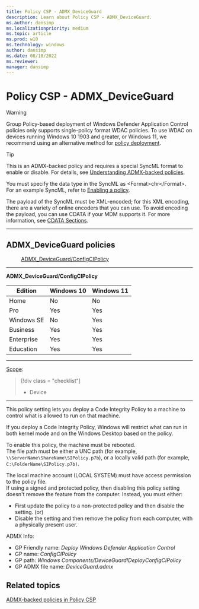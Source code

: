 ```yaml
---
title: Policy CSP - ADMX_DeviceGuard
description: Learn about Policy CSP - ADMX_DeviceGuard.
ms.author: dansimp
ms.localizationpriority: medium
ms.topic: article
ms.prod: w10
ms.technology: windows
author: dansimp
ms.date: 08/10/2022
ms.reviewer: 
manager: dansimp
---
```


# Policy CSP - ADMX_DeviceGuard

> [!WARNING]
> Group Policy-based deployment of Windows Defender Application Control policies only supports single-policy format WDAC policies. To use WDAC on devices running Windows 10 1903 and greater, or Windows 11, we recommend using an alternative method for [policy deployment](../../security/threat-protection/windows-defender-application-control/windows-defender-application-control-deployment-guide.md).

> [!TIP]
> This is an ADMX-backed policy and requires a special SyncML format to enable or disable.  For details, see [Understanding ADMX-backed policies](./understanding-admx-backed-policies.md).
> 
> You must specify the data type in the SyncML as &lt;Format&gt;chr&lt;/Format&gt;. For an example SyncML, refer to [Enabling a policy](./understanding-admx-backed-policies.md#enabling-a-policy).
> 
> The payload of the SyncML must be XML-encoded; for this XML encoding, there are a variety of online encoders that you can use. To avoid encoding the payload, you can use CDATA if your MDM supports it.  For more information, see [CDATA Sections](http://www.w3.org/TR/REC-xml/#sec-cdata-sect).

<hr/>

<!--Policies-->
## ADMX_DeviceGuard policies  

<dl>
  <dd>
    <a href="#admx-deviceguard-configcipolicy">ADMX_DeviceGuard/ConfigCIPolicy</a>
  </dd>
</dl>


<hr/>

<!--Policy-->
<a href="" id="admx-deviceguard-configcipolicy"></a>**ADMX_DeviceGuard/ConfigCIPolicy**  

<!--SupportedSKUs-->

|Edition|Windows 10|Windows 11|
|--- |--- |--- |
|Home|No|No|
|Pro|Yes|Yes|
|Windows SE|No|Yes|
|Business|Yes|Yes|
|Enterprise|Yes|Yes|
|Education|Yes|Yes|

<!--/SupportedSKUs-->
<hr/>

<!--Scope-->
[Scope](./policy-configuration-service-provider.md#policy-scope):

> [!div class = "checklist"]
> * Device

<hr/>

<!--/Scope-->
<!--Description-->
This policy setting lets you deploy a Code Integrity Policy to a machine to control what is allowed to run on that machine.  

If you deploy a Code Integrity Policy, Windows will restrict what can run in both kernel mode and on the Windows Desktop based on the policy. 

To enable this policy, the machine must be rebooted.  
The file path must be either a UNC path (for example, `\\ServerName\ShareName\SIPolicy.p7b`),
or a locally valid path (for example, `C:\FolderName\SIPolicy.p7b)`. 

The local machine account (LOCAL SYSTEM) must have access permission to the policy file.    
If using a signed and protected policy, then disabling this policy setting doesn't remove the feature from the computer. Instead, you must either: 

- First update the policy to a non-protected policy and then disable the setting. (or)  
- Disable the setting and then remove the policy from each computer, with a physically present user.

<!--/Description-->

<!--ADMXBacked-->
ADMX Info:  
-   GP Friendly name: *Deploy Windows Defender Application Control*
-   GP name: *ConfigCIPolicy*
-   GP path: *Windows Components/DeviceGuard!DeployConfigCIPolicy*
-   GP ADMX file name: *DeviceGuard.admx*

<!--/ADMXBacked-->
<!--/Policy-->


<!--/Policies-->

## Related topics

[ADMX-backed policies in Policy CSP](./policies-in-policy-csp-admx-backed.md)
